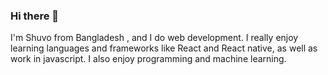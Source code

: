 ### Hi there 👋

I'm Shuvo from Bangladesh , and I do web development. I really enjoy learning languages and frameworks like React and React native, as well as work in javascript.
I also enjoy  programming and  machine learning. 
